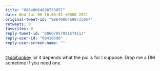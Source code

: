 ```yaml
---
title: "88640064690733057"
date: Wed Jul 06 16:06:52 +0000 2011
original-tweet-id: "88640064690733057"
retweets: 0
favorites: 0
reply-tweet-id: "88607857091674112"
reply-user-id: "68410690"
reply-user-screen-name: ""
---
```

<a href="https://twitter.com/daihankey">@daihankey</a> lol it depends what the pic is for I suppose. Drop me a DM sometime if you need one.
